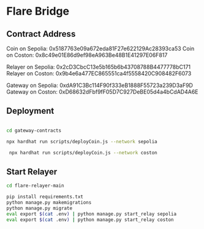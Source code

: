 # Flare Bridge

## Contract Address

Coin on Sepolia: 0x5187763e09a672eda81F27e622129Ac28393ca53
Coin on Coston: 0x8c49e01E86d9ef98eA963Be48B1E41297E06F817

Relayer on Sepolia: 0x2cD3CbcC13e5b165b6b43708788B4477778bC171
Relayer on Coston: 0x9b4e6a477EC865551ca4f5558420C908482F6073

Gateway on Sepolia: 0xdA91C3Bc114F90f333eB1888F55723a239D3aF9D
Gateway on Coston: 0xD68632dFbf9fF05D7C927DeBE05d4a4bCdAD4A6E

## Deployment

```bash

cd gateway-contracts

npx hardhat run scripts/deployCoin.js --network sepolia

 npx hardhat run scripts/deployCoin.js --network coston
```

## Start Relayer

```bash
cd flare-relayer-main

pip install requirements.txt
python manage.py makemigrations
python manage.py migrate
eval export $(cat .env) | python manage.py start_relay sepolia
eval export $(cat .env) | python manage.py start_relay coston

```
